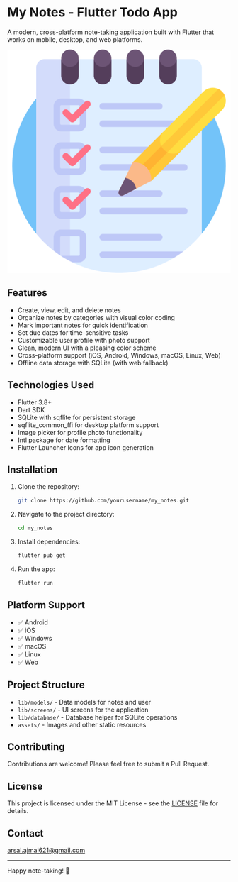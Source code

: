 # My Notes - Flutter Todo App

A modern, cross-platform note-taking application built with Flutter that works on mobile, desktop, and web platforms.

![App Icon](assets/images/list.png)

## Features

- Create, view, edit, and delete notes
- Organize notes by categories with visual color coding
- Mark important notes for quick identification
- Set due dates for time-sensitive tasks
- Customizable user profile with photo support
- Clean, modern UI with a pleasing color scheme
- Cross-platform support (iOS, Android, Windows, macOS, Linux, Web)
- Offline data storage with SQLite (with web fallback)

## Technologies Used

- Flutter 3.8+
- Dart SDK
- SQLite with sqflite for persistent storage
- sqflite_common_ffi for desktop platform support
- Image picker for profile photo functionality
- Intl package for date formatting
- Flutter Launcher Icons for app icon generation

## Installation

1. Clone the repository:
   ```bash
   git clone https://github.com/yourusername/my_notes.git
   ```

2. Navigate to the project directory:
   ```bash
   cd my_notes
   ```

3. Install dependencies:
   ```bash
   flutter pub get
   ```

4. Run the app:
   ```bash
   flutter run
   ```

## Platform Support

- ✅ Android
- ✅ iOS
- ✅ Windows
- ✅ macOS
- ✅ Linux
- ✅ Web

## Project Structure

- `lib/models/` - Data models for notes and user
- `lib/screens/` - UI screens for the application
- `lib/database/` - Database helper for SQLite operations
- `assets/` - Images and other static resources

## Contributing

Contributions are welcome! Please feel free to submit a Pull Request.

## License

This project is licensed under the MIT License - see the [LICENSE](LICENSE) file for details.

## Contact

arsal.ajmal621@gmail.com

---

Happy note-taking! 📝
